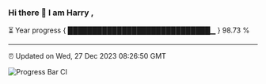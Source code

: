 ### Hi there 👋 I am Harry , 

⏳ Year progress { █████████████████████████████▁ } 98.73 %

---

⏰ Updated on Wed, 27 Dec 2023 08:26:50 GMT

![Progress Bar CI](https://github.com/duykhang68/duykhang68/workflows/Progress%20Bar%20CI/badge.svg)
